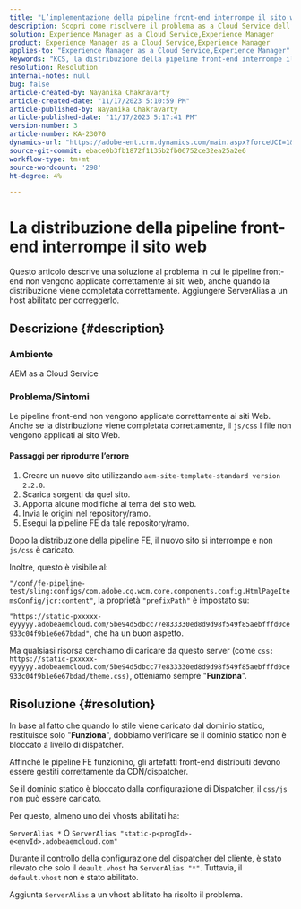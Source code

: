 ```yaml
---
title: "L’implementazione della pipeline front-end interrompe il sito web"
description: Scopri come risolvere il problema as a Cloud Service dell’AEM in cui la distribuzione di pipeline front-end interrompe il sito web. Aggiungere ServerAlias a un host abilitato.
solution: Experience Manager as a Cloud Service,Experience Manager
product: Experience Manager as a Cloud Service,Experience Manager
applies-to: "Experience Manager as a Cloud Service,Experience Manager"
keywords: "KCS, la distribuzione della pipeline front-end interrompe il sito web, AEM as a Cloud Service, i file js/css non vengono applicati"
resolution: Resolution
internal-notes: null
bug: false
article-created-by: Nayanika Chakravarty
article-created-date: "11/17/2023 5:10:59 PM"
article-published-by: Nayanika Chakravarty
article-published-date: "11/17/2023 5:17:41 PM"
version-number: 3
article-number: KA-23070
dynamics-url: "https://adobe-ent.crm.dynamics.com/main.aspx?forceUCI=1&pagetype=entityrecord&etn=knowledgearticle&id=791f2b46-6c85-ee11-8179-6045bd0061cb"
source-git-commit: ebace0b3fb1872f1135b2fb06752ce32ea25a2e6
workflow-type: tm+mt
source-wordcount: '298'
ht-degree: 4%

---
```


# La distribuzione della pipeline front-end interrompe il sito web


Questo articolo descrive una soluzione al problema in cui le pipeline front-end non vengono applicate correttamente ai siti web, anche quando la distribuzione viene completata correttamente. Aggiungere ServerAlias a un host abilitato per correggerlo.



## Descrizione {#description}


### Ambiente

AEM as a Cloud Service

### Problema/Sintomi

Le pipeline front-end non vengono applicate correttamente ai siti Web. Anche se la distribuzione viene completata correttamente, il `js/css` I file non vengono applicati al sito Web.

#### Passaggi per riprodurre l’errore

1. Creare un nuovo sito utilizzando `aem-site-template-standard version 2.2.0`.
2. Scarica sorgenti da quel sito.
3. Apporta alcune modifiche al tema del sito web.
4. Invia le origini nel repository/ramo.
5. Esegui la pipeline FE da tale repository/ramo.


Dopo la distribuzione della pipeline FE, il nuovo sito si interrompe e non `js/css` è caricato.

Inoltre, questo è visibile al:

`"/conf/fe-pipeline-test/sling:configs/com.adobe.cq.wcm.core.components.config.HtmlPageItemsConfig/jcr:content"`, la proprietà `"prefixPath"` è impostato su:

`"https://static-pxxxxx-eyyyyy.adobeaemcloud.com/5be94d5dbcc77e833330ed8d9d98f549f85aebfffd0ce933c04f9b1e6e67bdad"`, che ha un buon aspetto.

Ma qualsiasi risorsa cerchiamo di caricare da questo server (come `css: https://static-pxxxxx-eyyyyy.adobeaemcloud.com/5be94d5dbcc77e833330ed8d9d98f549f85aebfffd0ce933c04f9b1e6e67bdad/theme.css)`, otteniamo sempre &quot;<b>Funziona</b>&quot;.


## Risoluzione {#resolution}


In base al fatto che quando lo stile viene caricato dal dominio statico, restituisce solo &quot;<b>Funziona</b>&quot;, dobbiamo verificare se il dominio statico non è bloccato a livello di dispatcher.

Affinché le pipeline FE funzionino, gli artefatti front-end distribuiti devono essere gestiti correttamente da CDN/dispatcher.

Se il dominio statico è bloccato dalla configurazione di Dispatcher, il `css/js` non può essere caricato.

Per questo, almeno uno dei vhosts abilitati ha:

`ServerAlias *`
O
`ServerAlias "static-p<progId>-e<envId>.adobeaemcloud.com"`

Durante il controllo della configurazione del dispatcher del cliente, è stato rilevato che solo il `deault.vhost` ha `ServerAlias "*"`. Tuttavia, il `default.vhost` non è stato abilitato.

Aggiunta `ServerAlias` a un vhost abilitato ha risolto il problema.
